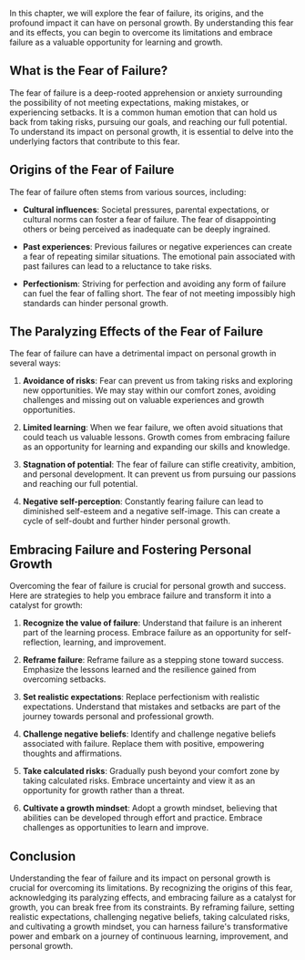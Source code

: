
In this chapter, we will explore the fear of failure, its origins, and the profound impact it can have on personal growth. By understanding this fear and its effects, you can begin to overcome its limitations and embrace failure as a valuable opportunity for learning and growth.

**What is the Fear of Failure?**
--------------------------------

The fear of failure is a deep-rooted apprehension or anxiety surrounding the possibility of not meeting expectations, making mistakes, or experiencing setbacks. It is a common human emotion that can hold us back from taking risks, pursuing our goals, and reaching our full potential. To understand its impact on personal growth, it is essential to delve into the underlying factors that contribute to this fear.

**Origins of the Fear of Failure**
----------------------------------

The fear of failure often stems from various sources, including:

* **Cultural influences**: Societal pressures, parental expectations, or cultural norms can foster a fear of failure. The fear of disappointing others or being perceived as inadequate can be deeply ingrained.

* **Past experiences**: Previous failures or negative experiences can create a fear of repeating similar situations. The emotional pain associated with past failures can lead to a reluctance to take risks.

* **Perfectionism**: Striving for perfection and avoiding any form of failure can fuel the fear of falling short. The fear of not meeting impossibly high standards can hinder personal growth.

**The Paralyzing Effects of the Fear of Failure**
-------------------------------------------------

The fear of failure can have a detrimental impact on personal growth in several ways:

1. **Avoidance of risks**: Fear can prevent us from taking risks and exploring new opportunities. We may stay within our comfort zones, avoiding challenges and missing out on valuable experiences and growth opportunities.

2. **Limited learning**: When we fear failure, we often avoid situations that could teach us valuable lessons. Growth comes from embracing failure as an opportunity for learning and expanding our skills and knowledge.

3. **Stagnation of potential**: The fear of failure can stifle creativity, ambition, and personal development. It can prevent us from pursuing our passions and reaching our full potential.

4. **Negative self-perception**: Constantly fearing failure can lead to diminished self-esteem and a negative self-image. This can create a cycle of self-doubt and further hinder personal growth.

**Embracing Failure and Fostering Personal Growth**
---------------------------------------------------

Overcoming the fear of failure is crucial for personal growth and success. Here are strategies to help you embrace failure and transform it into a catalyst for growth:

1. **Recognize the value of failure**: Understand that failure is an inherent part of the learning process. Embrace failure as an opportunity for self-reflection, learning, and improvement.

2. **Reframe failure**: Reframe failure as a stepping stone toward success. Emphasize the lessons learned and the resilience gained from overcoming setbacks.

3. **Set realistic expectations**: Replace perfectionism with realistic expectations. Understand that mistakes and setbacks are part of the journey towards personal and professional growth.

4. **Challenge negative beliefs**: Identify and challenge negative beliefs associated with failure. Replace them with positive, empowering thoughts and affirmations.

5. **Take calculated risks**: Gradually push beyond your comfort zone by taking calculated risks. Embrace uncertainty and view it as an opportunity for growth rather than a threat.

6. **Cultivate a growth mindset**: Adopt a growth mindset, believing that abilities can be developed through effort and practice. Embrace challenges as opportunities to learn and improve.

**Conclusion**
--------------

Understanding the fear of failure and its impact on personal growth is crucial for overcoming its limitations. By recognizing the origins of this fear, acknowledging its paralyzing effects, and embracing failure as a catalyst for growth, you can break free from its constraints. By reframing failure, setting realistic expectations, challenging negative beliefs, taking calculated risks, and cultivating a growth mindset, you can harness failure's transformative power and embark on a journey of continuous learning, improvement, and personal growth.
